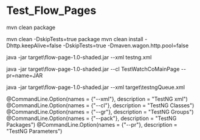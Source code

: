 # Test_Flow_Pages

mvn clean package

mvn clean -DskipTests=true package
mvn clean install -Dhttp.keepAlive=false -DskipTests=true -Dmaven.wagon.http.pool=false

java -jar target\flow-page-1.0-shaded.jar --xml testng.xml

java -jar target\flow-page-1.0-shaded.jar --cl TestWatchCoMainPage --pr=name=JAR

java -jar target\flow-page-1.0-shaded.jar --xml target\testngQueue.xml

@CommandLine.Option(names = {"--xml"}, description = "TestNG xml")
@CommandLine.Option(names = {"--cl"}, description = "TestNG Classes")
@CommandLine.Option(names = {"--gr"}, description = "TestNG Groups")
@CommandLine.Option(names = {"--pack"}, description = "TestNG Packages")
@CommandLine.Option(names = {"--pr"}, description = "TestNG Parameters")